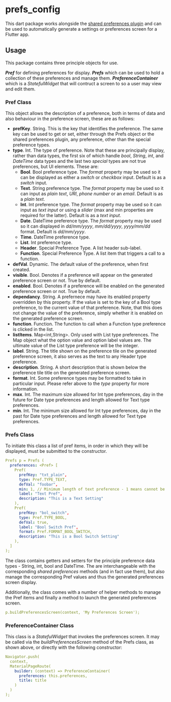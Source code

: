 # prefs_config
This dart package works alongside the [shared preferences plugin](https://pub.dartlang.org/packages/shared_preferences) and can be used to automatically generate a settings or preferences screen for a Flutter app.

<!--## Getting Started-->
<!--In your flutter project add the dependency:-->
<!--```yml-->
<!--dependencies:-->
  <!--...-->
  <!--prefs_config: ^0.8.0-->
<!--```-->
<!--You can install the package depending on your IDE or from the command line:-->
<!--```yml-->
<!--$ flutter packages get-->
<!--```-->
<!--To import it to your Dart code:-->
<!--```yml-->
<!--import 'package:prefs_config/prefs_config.dart';-->
<!--```-->
<!--For help getting started with Flutter, view the online-->
<!--[documentation](https://flutter.io/).-->

## Usage

This package contains three principle objects for use.

***Pref*** for defining preferences for display. ***Prefs*** which can be used to hold a collection of these preferences and manage them. ***PreferenceContainer*** which is a _StatefulWidget_ that will contruct a screen to so a user may view and edit them.

### Pref Class
This object allows the description of a preference, both in terms of data and also behaviour in the preference screen, these are as follows:

* **prefKey**. String. This is the key that identifies the preference. The same key can be used to get or set, either through the Prefs object or the shared preferences plugin, any preference, other than the special preference types.
* **type**. Int. The type of preference. Note that these are principally display, rather than data types, the first six of which handle _bool_, _String_, _int_, and _DateTime_ data types and the last two _special_ types are not true preferences, but UI elements. These are:
   * **Bool**. Bool preference type. The _format_ property may be used so it can be displayed as either a _switch_ or _checkbox_ input. Default is as a _switch_ input.
   * **Text**. String preference type. The _format_ property may be used so it can input as _plain text_, _URI_, _phone number_ or an _email_. Default is as a _plain text_.
   * **Int**. Int preference type. The _format_ property may be used so it can input as _text input_ or using a _slider_ (max and min properties are required for the latter). Default is as a _text input_.
   * **Date**. DateTime preference type. The _format_ property may be used so it can displayed in _dd/mm/yyyy_, _mm/dd/yyyy_, _yyyy/mm/dd_ format. Default is _dd/mm/yyyy_.
   * **Time**. DateTime preference type.
   * **List**. Int preference type.
   * **Header**. Special Preference Type. A list header sub-label.
   * **Function**. Special Preference Type. A list item that triggers a call to a function.
* **defVal**. Dynamic. The default value of the preference, when first created.
* **visible**. Bool. Denotes if a preference will appear on the generated preference screen or not. True by default.
* **enabled**. Bool. Denotes if a preference will be enabled on the generated preference screen or not. True by default.
* **dependancy**. String. A prefernece may have its enabled property overridden by this property. If the value is set to the key of a Bool type preference, to the current value of that preference. Note, that this does not change the value of the preference, simply whether it is enabled on the generated preference screen.
* **function**. Function. The function to call when a Function type preference is clicked in the list.
* **listItems**. Map<int,String>. Only used with List type preferences. The Map object what the option value and option label values are. The ultimate value of the List type preference will be the integer.
* **label**. String. The title shown on the preference tile on the generated preference screen, it also serves as the text to any Header type preference.
* **description**. String. A short description that is shown below the preference tile title on the generated preference screen.
* **format**. Int. Some preference types may be formatted to take in particular input. Please refer above to the _type_ property for more information.
* **max**. Int. The maximum size allowed for Int type preferences, day in the future for Date type preferences and length allowed for Text type preferences.
* **min**. Int. The minimum size allowed for Int type preferences, day in the past for Date type preferences and length allowed for Text type preferences.

### Prefs Class

To initiate this class a list of pref items, in order in which they will be displayed, must be submitted to the constructor.

```yml
Prefs p = Prefs (
  preferences: <Pref> [
    Pref(
      prefKey: "txt_plain",
      type: Pref.TYPE_TEXT,
      defVal: "foobar",
      min: 1, // Minimum length of text preference - 1 means cannot be empty.
      label: "Text Pref",
      description: "This is a Text Setting"
    ),
    Pref(
      prefKey: "bol_switch",
      type: Pref.TYPE_BOOL,
      defVal: true,
      label: "Bool Switch Pref",
      format: Pref.FORMAT_BOOL_SWITCH,
      description: "This is a Bool Switch Setting"
    ),
  ]
);
```
The class contains getters and setters for the principle preference data types - String, int, bool and DateTime. The are interchangeable with the corresponding _shared preferences_ methods (and in fact use them), but also manage the corresponding Pref values and thus the generated preferences screen display.

Additionally, the class comes with a number of helper methods to manage the Pref items and finally a method to launch the generated preferences screen.

```yml
p.buildPreferencesScreen(context, 'My Preferences Screen');
```

### PreferenceContainer Class
This class is a _StatefulWidget_ that invokes the preferences screen. It may be called via the _buildPreferencesScreen_ method of the Prefs class, as shown above, or directly with the following constructor:
```yml
Navigator.push(
  context,
  MaterialPageRoute(
    builder: (context) => PreferenceContainer(
      preferences: this.preferences,
      title: title
    )
  )
);
```
